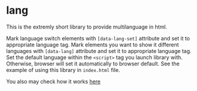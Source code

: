 # lang
This is the extremly short library to provide multilanguage in html.

Mark language switch elements with `[data-lang-set]` attribute and set it to appropriate language tag.
Mark elements you want to show it different languages with `[data-lang]` attribute and set it to appropriate language tag.
Set the default language within the `<script>` tag you launch library with. Otherwise, browser will set it automatically to browser default.
See the example of using this library in `index.html` file.

You also may check how it works [here](https://tatomyr.github.io/lang/)
